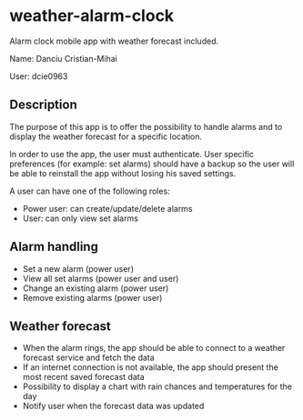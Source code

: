 # weather-alarm-clock
Alarm clock mobile app with weather forecast included.

Name: Danciu Cristian-Mihai

User: dcie0963

## Description
The purpose of this app is to offer the possibility to handle alarms and to display the weather forecast for a specific location.

In order to use the app, the user must authenticate. User specific preferences (for example: set alarms) should have a backup so the user will be able to reinstall the app without losing his saved settings.

A user can have one of the following roles:
* Power user: can create/update/delete alarms
* User: can only view set alarms

## Alarm handling
* Set a new alarm (power user)
* View all set alarms (power user and user)
* Change an existing alarm (power user)
* Remove existing alarms (power user)

## Weather forecast
* When the alarm rings, the app should be able to connect to a weather forecast service and fetch the data
* If an internet connection is not available, the app should present the most recent saved forecast data
* Possibility to display a chart with rain chances and temperatures for the day
* Notify user when the forecast data was updated
